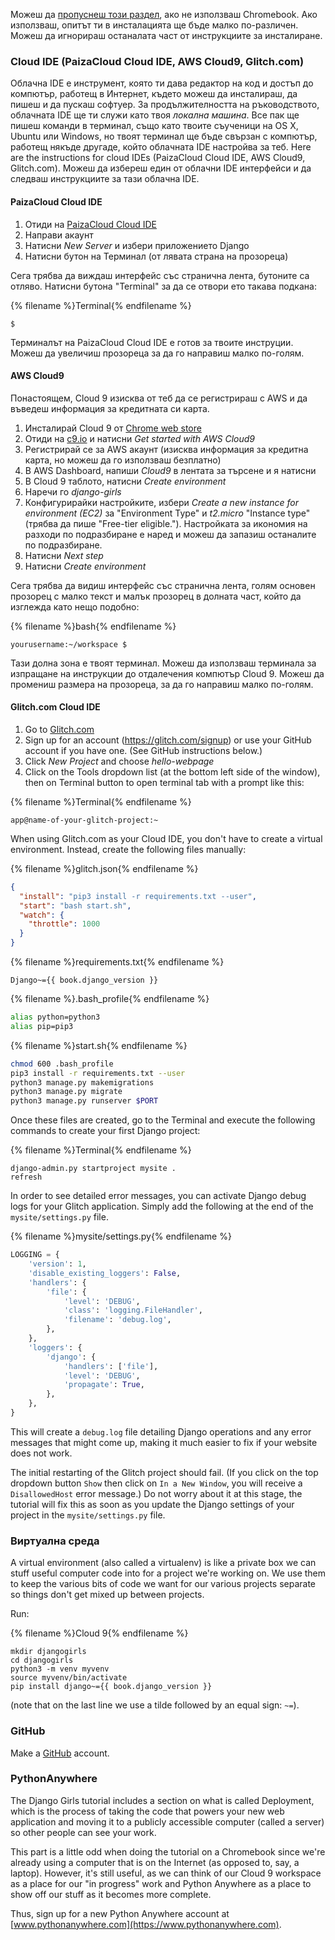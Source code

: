 Можеш да [пропуснеш този раздел](http://tutorial.djangogirls.org/en/installation/#install-python), ако не използваш Chromebook. Ако използваш, опитът ти в инсталацията ще бъде малко по-различен. Можеш да игнорираш останалата част от инструкциите за инсталиране.

### Cloud IDE (PaizaCloud Cloud IDE, AWS Cloud9, Glitch.com)

Облачна IDE е инструмент, която ти дава редактор на код и достъп до компютър, работещ в Интернет, където можеш да инсталираш, да пишеш и да пускаш софтуер. За продължителността на ръководството, облачната IDE ще ти служи като твоя *локална машина*. Все пак ще пишеш команди в терминал, също като твоите съученици на OS X, Ubuntu или Windows, но твоят терминал ще бъде свързан с компютър, работещ някъде другаде, който облачната IDE настройва за теб. Here are the instructions for cloud IDEs (PaizaCloud Cloud IDE, AWS Cloud9, Glitch.com). Можеш да избереш един от облачни IDE интерфейси и да следваш инструкциите за тази облачна IDE.

#### PaizaCloud Cloud IDE

1. Отиди на [PaizaCloud Cloud IDE](https://paiza.cloud/)
2. Направи акаунт
3. Натисни *New Server* и избери приложението Django
4. Натисни бутон на Терминал (от лявата страна на прозореца)

Сега трябва да виждаш интерфейс със странична лента, бутоните са отляво. Натисни бутона "Terminal" за да се отвори ето такава подкана:

{% filename %}Terminal{% endfilename %}

    $
    

Терминалът на PaizaCloud Cloud IDE е готов за твоите инструции. Можеш да увеличиш прозореца за да го направиш малко по-голям.

#### AWS Cloud9

Понастоящем, Cloud 9 изисква от теб да се регистрираш с AWS и да въведеш информация за кредитната си карта.

1. Инсталирай Cloud 9 от [Chrome web store](https://chrome.google.com/webstore/detail/cloud9/nbdmccoknlfggadpfkmcpnamfnbkmkcp)
2. Отиди на [c9.io](https://c9.io) и натисни *Get started with AWS Cloud9*
3. Регистрирай се за AWS акаунт (изисква информация за кредитна карта, но можеш да го използваш безплатно)
4. В AWS Dashboard, напиши *Cloud9* в лентата за търсене и я натисни
5. В Cloud 9 таблото, натисни *Create environment*
6. Наречи го *django-girls*
7. Конфигурирайки настройките, избери *Create a new instance for environment (EC2)* за "Environment Type" и *t2.micro* "Instance type" (трябва да пише "Free-tier eligible."). Настройката за икономия на разходи по подразбиране е наред и можеш да запазиш останалите по подразбиране.
8. Натисни *Next step*
9. Натисни *Create environment*

Сега трябва да видиш интерфейс със странична лента, голям основен прозорец с малко текст и малък прозорец в долната част, който да изглежда като нещо подобно:

{% filename %}bash{% endfilename %}

    yourusername:~/workspace $
    

Тази долна зона е твоят терминал. Можеш да използваш терминала за изпращане на инструкции до отдалечения компютър Cloud 9. Можеш да промениш размера на прозореца, за да го направиш малко по-голям.

#### Glitch.com Cloud IDE

1. Go to [Glitch.com](https://glitch.com/)
2. Sign up for an account (https://glitch.com/signup) or use your GitHub account if you have one. (See GitHub instructions below.)
3. Click *New Project* and choose *hello-webpage*
4. Click on the Tools dropdown list (at the bottom left side of the window), then on Terminal button to open terminal tab with a prompt like this:

{% filename %}Terminal{% endfilename %}

    app@name-of-your-glitch-project:~
    

When using Glitch.com as your Cloud IDE, you don't have to create a virtual environment. Instead, create the following files manually:

{% filename %}glitch.json{% endfilename %}

```json
{
  "install": "pip3 install -r requirements.txt --user",
  "start": "bash start.sh",
  "watch": {
    "throttle": 1000
  }
}
```

{% filename %}requirements.txt{% endfilename %}

    Django~={{ book.django_version }}
    

{% filename %}.bash_profile{% endfilename %}

```bash
alias python=python3
alias pip=pip3
```

{% filename %}start.sh{% endfilename %}

```bash
chmod 600 .bash_profile
pip3 install -r requirements.txt --user
python3 manage.py makemigrations
python3 manage.py migrate
python3 manage.py runserver $PORT
```

Once these files are created, go to the Terminal and execute the following commands to create your first Django project:

{% filename %}Terminal{% endfilename %}

    django-admin.py startproject mysite .
    refresh
    

In order to see detailed error messages, you can activate Django debug logs for your Glitch application. Simply add the following at the end of the `mysite/settings.py` file.

{% filename %}mysite/settings.py{% endfilename %}

```python
LOGGING = {
    'version': 1,
    'disable_existing_loggers': False,
    'handlers': {
        'file': {
            'level': 'DEBUG',
            'class': 'logging.FileHandler',
            'filename': 'debug.log',
        },
    },
    'loggers': {
        'django': {
            'handlers': ['file'],
            'level': 'DEBUG',
            'propagate': True,
        },
    },
}
```

This will create a `debug.log` file detailing Django operations and any error messages that might come up, making it much easier to fix if your website does not work.

The initial restarting of the Glitch project should fail. (If you click on the top dropdown button `Show` then click on `In a New Window`, you will receive a `DisallowedHost` error message.) Do not worry about it at this stage, the tutorial will fix this as soon as you update the Django settings of your project in the `mysite/settings.py` file.

### Виртуална среда

A virtual environment (also called a virtualenv) is like a private box we can stuff useful computer code into for a project we're working on. We use them to keep the various bits of code we want for our various projects separate so things don't get mixed up between projects.

Run:

{% filename %}Cloud 9{% endfilename %}

    mkdir djangogirls
    cd djangogirls
    python3 -m venv myvenv
    source myvenv/bin/activate
    pip install django~={{ book.django_version }}
    

(note that on the last line we use a tilde followed by an equal sign: `~=`).

### GitHub

Make a [GitHub](https://github.com) account.

### PythonAnywhere

The Django Girls tutorial includes a section on what is called Deployment, which is the process of taking the code that powers your new web application and moving it to a publicly accessible computer (called a server) so other people can see your work.

This part is a little odd when doing the tutorial on a Chromebook since we're already using a computer that is on the Internet (as opposed to, say, a laptop). However, it's still useful, as we can think of our Cloud 9 workspace as a place for our "in progress" work and Python Anywhere as a place to show off our stuff as it becomes more complete.

Thus, sign up for a new Python Anywhere account at [www.pythonanywhere.com](https://www.pythonanywhere.com).
